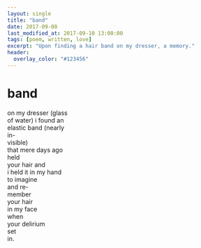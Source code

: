 ```yaml
---
layout: single
title: "band"
date: 2017-09-08
last_modified_at: 2017-09-10 13:00:00
tags: [poem, written, love]
excerpt: "Upon finding a hair band on my dresser, a memory."
header:
  overlay_color: "#123456"
---
```

# band

on my dresser (glass<br />
of water) i found an<br />
elastic band (nearly<br />
in-<br />
visible)<br />
that mere days ago <br />
held<br />
your hair 
and <br />
i held it in my hand<br />
to imagine <br />
and re-<br />
member<br />
your hair<br />
in my face<br />
when<br />
your delirium<br />
set<br />
in. <br />

